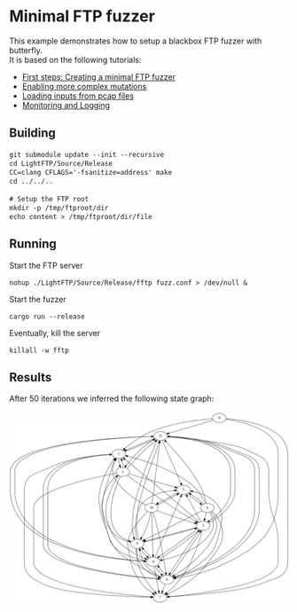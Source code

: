 # Minimal FTP fuzzer

This example demonstrates how to setup a blackbox FTP fuzzer
with butterfly.    
It is based on the following tutorials:
- [First steps: Creating a minimal FTP fuzzer](https://github.com/fkie-cad/butterfly/wiki/First-steps:-Creating-a-minimal-FTP-fuzzer)
- [Enabling more complex mutations](https://github.com/fkie-cad/butterfly/wiki/Enabling-more-complex-mutations)
- [Loading inputs from pcap files](https://github.com/fkie-cad/butterfly/wiki/Loading-inputs-from-pcap-files)
- [Monitoring and Logging](https://github.com/fkie-cad/butterfly/wiki/Monitoring-and-Logging)

## Building
```
git submodule update --init --recursive
cd LightFTP/Source/Release
CC=clang CFLAGS='-fsanitize=address' make
cd ../../..

# Setup the FTP root
mkdir -p /tmp/ftproot/dir
echo content > /tmp/ftproot/dir/file
```

## Running
Start the FTP server
```
nohup ./LightFTP/Source/Release/fftp fuzz.conf > /dev/null &
```

Start the fuzzer
```
cargo run --release
```

Eventually, kill the server
```
killall -w fftp
```

## Results
After 50 iterations we inferred the following state graph:     
<br>
![](./state-graph.png)
<br><br>

